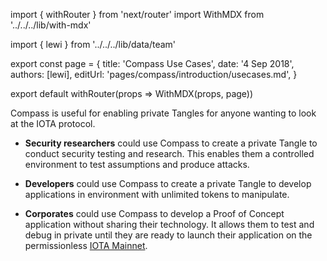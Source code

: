 import { withRouter } from 'next/router'
import WithMDX from '../../../lib/with-mdx'

import { lewi } from '../../../lib/data/team'

export const page = {
title: 'Compass Use Cases',
date: '4 Sep 2018',
authors: [lewi],
editUrl: 'pages/compass/introduction/usecases.md',
}

export default withRouter(props => WithMDX(props, page))

Compass is useful for enabling private Tangles for anyone wanting to look at the IOTA protocol.  

- **Security researchers** could use Compass to create a private Tangle to conduct security testing and research. This enables them a controlled environment to test assumptions and produce attacks.  

- **Developers** could use Compass to create a private Tangle to develop applications in environment with unlimited tokens to manipulate.  

- **Corporates** could use Compass to develop a Proof of Concept application without sharing their technology. It allows them to test and debug in private until they are ready to launch their application on the permissionless [IOTA Mainnet](#).
 
